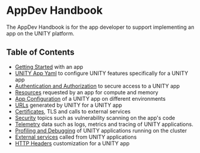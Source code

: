 <!-- DOCTOC SKIP -->

# AppDev Handbook

The AppDev Handbook is for the app developer to support implementing an app on the UNITY platform.

## Table of Contents

* [Getting Started](getting-started.md) with an app
* [UNITY App Yaml](unity-app-yaml.md) to configure UNITY features specifically for a UNITY app
* [Authentication and Authorization](authentication-and-authorization.md) to secure access to a UNITY app
* [Resources](resources.md) requested by an app for compute and memory
* [App Configuration](app-configuration.md) of a UNITY app on different environments
* [URLs](urls.md) generated by UNITY for a UNITY app
* [Certificates](certificates.md), TLS and calls to external services
* [Security](security.md) topics such as vulnerability scanning on the app's code
* [Telemetry](telemetry.md) data such as logs, metrics and tracing of UNITY applications.
* [Profiling and Debugging](profiling-debugging.md) of UNITY applications running on the cluster
* [External services](external-services.md) called from UNITY applications
* [HTTP Headers](http-headers.md) customization for a UNITY app
